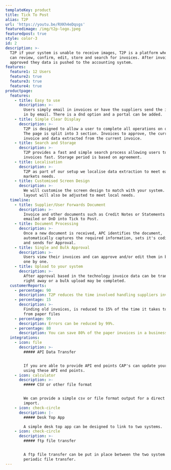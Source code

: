 ```yaml
---
templateKey: product
title: Tick To Post
alias: T2P
url: 'https://youtu.be/RXKh4eDqsgs'
featuredimage: /img/t2p-logo.jpeg
featuredpost: true
style: color-3
id: 2
description: >-
  T2P if your system is unable to receive images, T2P is a platform where users
  can review, confirm, edit, store and search for invoices. After invoices are
  approved they data is pushed to the accounting system.
features:
  feature1: 12 Users
  feature2: true
  feature3: true
  feature4: true
productpage:
  features:
    - title: Easy to use
      description: >-
        Users simply email in invoices or have the suppliers send the invoices
        in by email. There is a dnd option and a portal can be added.
    - title: Simple Clear Display
      description: >-
        T2P is designed to allow a user to complete all operations on one page.
        The page is split into 3 section. Invoices to approve, the current
        invoice and data extracted from the current invoice.
    - title: Search and Storage
      description: >-
        T2P provides a fast and simple search process allowing users to find
        invoices fast. Storage period is based on agreement.
    - title: Localisation
      description: >-
        T2P as part of our setup we localise data extraction to meet each
        markets needs.
    - title: Customised Screen Design
      description: >-
        We will customise the screen design to match with your system. The
        layout will also be adjusted to meet local needs.
  timeline:
    - title: Supplier/User Forwards Document
      description: >-
        Invoice and other documents such as Credit Notes or Statements can be
        emailed or DnD into Tick to Post.
    - title: Document Processing
      description: >-
        Once a new document is received, APC identifies the document,
        automatically captures the required information, sets it's coding rules
        and sends for Approval.
    - title: Single and Bulk Approval
      description: >-
        Users view their invoices and can approve and/or edit them in bulk or
        one by one.
    - title: Upload to your system
      description: >-
        After approval based in the technology invoice data can be transferred
        right away or a bulk upload may be completed.
  customerReports:
    - percentage: 90
      description: T2P reduces the time involved handling suppliers invoices by 90%.
    - percentage: 15
      description: >-
        Finding old invoices, is reduced to 15% of the time it takes to find
        from paper files
    - percentage: 99
      description: Errors can be reduced by 99%.
    - percentage: 80
      description: You can save 80% of the paper invoices in a business.
  integrations:
    - icon: file
      description: >-
        ##### API Data Transfer 


        If you are able to provide API end points CAP's can update your system
        using these API end points.
    - icon: calculator
      description: >-
        ##### CSV or other file format 


        We can provide a simple csv or file format output for a direct file
        import.
    - icon: check-circle
      description: |-
        ##### Desk Top App 

        A simple desk top app can be designed to link to two systems.
    - icon: check-circle
      description: >-
        ##### ftp file transfer 


        A ftp file transfer can be put in place between the two system for
        periodic file transfer.
---
```

